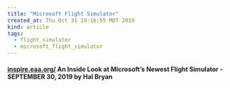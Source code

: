 ```yaml
---
title: "Microsoft Flight Simulator"
created_at: Thu Oct 31 19:16:55 MDT 2019
kind: article
tags:
  - flight_simulator
  - microsoft_flight_simulator
---
```


<h4>
  <a href="http://inspire.eaa.org/2019/09/30/an-inside-look-at-microsofts-newest-flight-simulator/" target="_blank">inspire.eaa.org/</a>
  An Inside Look at Microsoft’s Newest Flight Simulator - SEPTEMBER 30, 2019 by Hal Bryan
</h4>

<!--
html boilerplate fragments
<a href="" target="_blank"></a>
<a name=""></a>
<img src="" width="400px">
<ul>
  <li></li>
  <li><a href="" target="_blank"></a></li>
</ul>
<pre>
</pre>
<p style="margin-bottom: 2em;"></p>
<hr style="border: 0; height: 3px; background: #333; background-image: linear-gradient(to right, #ccc, #333, #ccc);">
<pre><code>
</code></pre>
<math xmlns='http://www.w3.org/1998/Math/MathML' display='block'>
</math>
:-->
